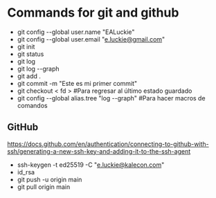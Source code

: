 # Commands for git and github

- git config --global user.name "EALuckie"
- git config --global user.email "e.luckie@gmail.com"
- git init
- git status
- git log
- git log --graph
- git add .
- git commit -m "Este es mi primer commit"
- git checkout < fd > #Para regresar al último estado guardado
- git config --global alias.tree "log --graph" #Para hacer macros de comandos


## GitHub

https://docs.github.com/en/authentication/connecting-to-github-with-ssh/generating-a-new-ssh-key-and-adding-it-to-the-ssh-agent

- ssh-keygen -t ed25519 -C "e.luckie@kalecon.com"
- id_rsa
- git push -u origin main
- git pull origin main   
